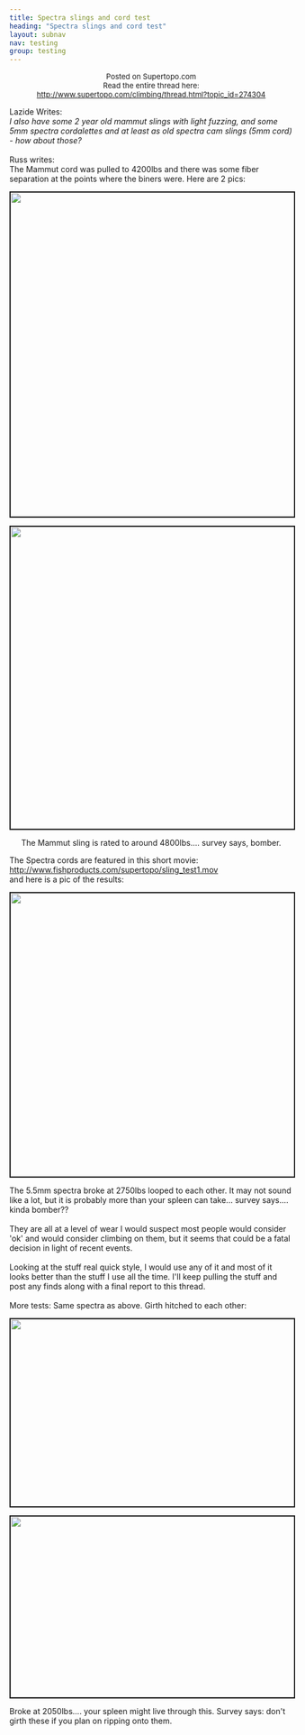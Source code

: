 ```yaml
---
title: Spectra slings and cord test
heading: "Spectra slings and cord test"
layout: subnav
nav: testing
group: testing
---
```


<p></p>
<center>
    <font size="-1">Posted on Supertopo.com
        <br>Read the entire thread here:
        <br>
        <a href="http://www.supertopo.com/climbing/thread.html?topic_id=274304" target="_blank">http://www.supertopo.com/climbing/thread.html?topic_id=274304</a>
    </font>
</center>
<p></p>

<p>Lazide Writes:
    <br>
    <i>I also have some 2 year old mammut slings with light fuzzing,
      and some 5mm spectra cordalettes and at least as old spectra
      cam slings (5mm cord) - how about those?</i>
    <br>
    <br>Russ writes:
    <br>The Mammut cord was pulled to 4200lbs and there was some fiber separation at the points where the biners were. Here are 2 pics:
    <br>
</p>

<p></p>
<center>
    <img src="{{ "/pics/mammut1.jpg" | prepend: site.baseurl }}" alt="" width="600" height="575" border="2" naturalsizeflag="3" align="BOTTOM">
</center>
<p></p>

<p></p>
<center>
    <img src="{{ "/pics/mammut2.jpg" | prepend: site.baseurl }}" alt="" width="600" height="536" border="2" naturalsizeflag="3" align="BOTTOM">
    <br>
</center>
<p></p>

<p></p>
<center>The Mammut sling is rated to around 4800lbs.... survey says, bomber.
    <br>
</center>
<p></p>

<p>The Spectra cords are featured in this short movie:
    <br>
    <a href="http://www.fishproducts.com/supertopo/sling_test1.mov" target="_blank">http://www.fishproducts.com/supertopo/sling_test1.mov</a>
    <br>and here is a pic of the results:
    <br>
</p>

<p></p>
<center>
    <img src="{{ "/pics/slingtest11.jpg" | prepend: site.baseurl }}" alt="" width="650" height="503" border="2" naturalsizeflag="3" align="BOTTOM">
</center>
<p></p>

<p>The 5.5mm spectra broke at 2750lbs looped to each other. It may not sound like a lot, but it is probably more than your spleen can take... survey says.... kinda bomber??
    <br>
    <br>They are all at a level of wear I would suspect most people would consider 'ok' and would consider climbing on them, but it seems that could be a fatal decision in light of recent events.
    <br>
    <br>Looking at the stuff real quick style, I would use any of it and most of it looks better than the stuff I use all the time. I'll keep pulling the stuff and post any finds along with a final report to this thread.
    <br>
    <br>More tests: Same spectra as above. Girth hitched to each other:</p>

<p></p>
<center>
    <img src="{{ "/pics/girth1.jpg" | prepend: site.baseurl }}" alt="" width="554" height="332" border="2" naturalsizeflag="3" align="BOTTOM">
</center>
<p></p>

<p></p>
<center>
    <img src="{{ "/pics/girth2.jpg" | prepend: site.baseurl }}" alt="" width="505" height="321" border="2" naturalsizeflag="3" align="BOTTOM">
    <br>
</center>
<p></p>

<p>Broke at 2050lbs.... your spleen might live through this. Survey says: don't girth these if you plan on ripping onto them.
</p>
